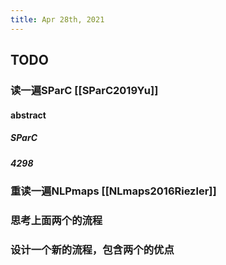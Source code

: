 ```yaml
---
title: Apr 28th, 2021
---
```


## TODO
### 读一遍SParC [[SParC2019Yu]]
#### abstract
##### SParC
##### 4298
### 重读一遍NLPmaps [[NLmaps2016Riezler]]
### 思考上面两个的流程
### 设计一个新的流程，包含两个的优点
